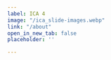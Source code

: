 ```yaml
---
label: ICA 4
image: "/ica_slide-images.webp"
link: "/about"
open_in_new_tab: false
placeholder: ''

---
```

